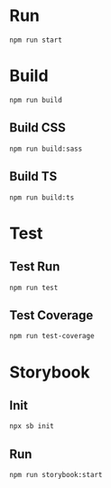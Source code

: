 # Run
`npm run start`

# Build
`npm run build`
## Build CSS
`npm run build:sass`

## Build TS
`npm run build:ts`

# Test
## Test Run
`npm run test`

## Test Coverage
`npm run test-coverage`

# Storybook
## Init
`npx sb init`
## Run
`npm run storybook:start`

